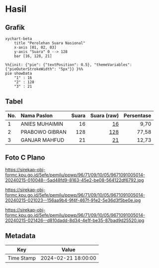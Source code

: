 # Hasil

## Grafik

```mermaid
xychart-beta
    title "Perolehan Suara Nasional"
    x-axis [01, 02, 03]
    y-axis "Suara" 0 --> 128
    bar [16, 128, 21]
```

```mermaid
%%{init: {"pie": {"textPosition": 0.5}, "themeVariables": {"pieOuterStrokeWidth": "5px"}} }%%
pie showData
    "1" : 16
    "2" : 128
    "3" : 21
```

## Tabel

| No. | Nama Paslon    | Suara | Suara (raw) | Persentase |
|:--- |:-------------- | -----:| -----------:| ----------:|
| 1   | ANIES MUHAIMIN | 16    | [16][p-1]   | 9,70       |
| 2   | PRABOWO GIBRAN | 128   | [128][p-2]  | 77,58      |
| 3   | GANJAR MAHFUD  | 21    | [21][p-3]   | 12,73      |


[p-1]: https://github.com/gigit-pemilu/pemilu-2024/blob/main/pilpres/hitung-suara/sub/96-papua-barat-daya/sub/71-kota-sorong/sub/09-malaimsimsa/sub/1005-malamso/sub/014-tps/sub/paslon-1.txt
[p-2]: https://github.com/gigit-pemilu/pemilu-2024/blob/main/pilpres/hitung-suara/sub/96-papua-barat-daya/sub/71-kota-sorong/sub/09-malaimsimsa/sub/1005-malamso/sub/014-tps/sub/paslon-2.txt
[p-3]: https://github.com/gigit-pemilu/pemilu-2024/blob/main/pilpres/hitung-suara/sub/96-papua-barat-daya/sub/71-kota-sorong/sub/09-malaimsimsa/sub/1005-malamso/sub/014-tps/sub/paslon-3.txt

## Foto C Plano

https://sirekap-obj-formc.kpu.go.id/5efe/pemilu/ppwp/96/71/09/10/05/9671091005014-20240215-010048--5ad48fd9-8163-45e2-be08-564122df6792.jpg

https://sirekap-obj-formc.kpu.go.id/5efe/pemilu/ppwp/96/71/09/10/05/9671091005014-20240215-021023--156aa9b4-9f4f-467f-91e2-5e36d3f5be0e.jpg

https://sirekap-obj-formc.kpu.go.id/5efe/pemilu/ppwp/96/71/09/10/05/9671091005014-20240215-021426--d810dadd-8d34-4e1f-be35-87bad9d25520.jpg


## Metadata

| Key        | Value               |
| ---------- | ------------------- |
| Time Stamp | 2024-02-21 18:00:00 |



